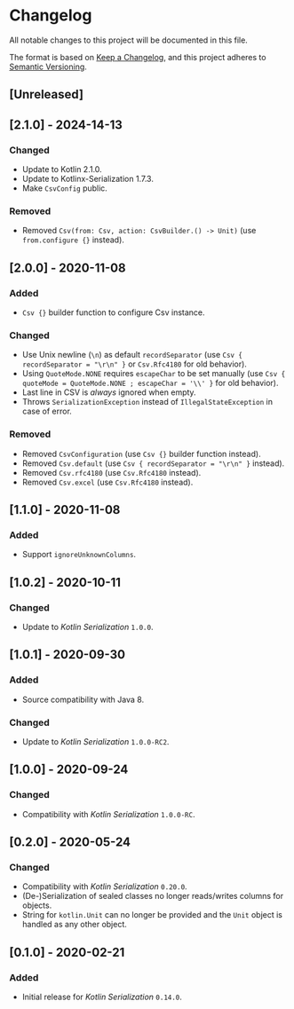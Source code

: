 # Changelog

All notable changes to this project will be documented in this file.

The format is based on [Keep a Changelog](https://keepachangelog.com/en/1.0.0/),
and this project adheres to [Semantic Versioning](https://semver.org/spec/v2.0.0.html).

## [Unreleased]

## [2.1.0] - 2024-14-13

### Changed

- Update to Kotlin 2.1.0.
- Update to Kotlinx-Serialization 1.7.3.
- Make `CsvConfig` public.

### Removed

- Removed `Csv(from: Csv, action: CsvBuilder.() -> Unit)` (use `from.configure {}` instead).

## [2.0.0] - 2020-11-08

### Added

- `Csv {}` builder function to configure Csv instance.

### Changed

- Use Unix newline (`\n`) as default `recordSeparator` (use `Csv { recordSeparator = "\r\n" }` or
  `Csv.Rfc4180` for old behavior).
- Using `QuoteMode.NONE` requires `escapeChar` to be set manually (use
  `Csv { quoteMode = QuoteMode.NONE ; escapeChar = '\\' }` for old behavior).
- Last line in CSV is *always* ignored when empty.
- Throws `SerializationException` instead of `IllegalStateException` in case of error.

### Removed

- Removed `CsvConfiguration` (use `Csv {}` builder function instead).
- Removed `Csv.default` (use `Csv { recordSeparator = "\r\n" }` instead).
- Removed `Csv.rfc4180` (use `Csv.Rfc4180` instead).
- Removed `Csv.excel` (use `Csv.Rfc4180` instead).

## [1.1.0] - 2020-11-08

### Added

- Support `ignoreUnknownColumns`.

## [1.0.2] - 2020-10-11

### Changed

- Update to *Kotlin Serialization* `1.0.0`.

## [1.0.1] - 2020-09-30

### Added

- Source compatibility with Java 8.

### Changed

- Update to *Kotlin Serialization* `1.0.0-RC2`.

## [1.0.0] - 2020-09-24

### Changed

- Compatibility with *Kotlin Serialization* `1.0.0-RC`.

## [0.2.0] - 2020-05-24

### Changed

- Compatibility with *Kotlin Serialization* `0.20.0`.
- (De-)Serialization of sealed classes no longer reads/writes columns for objects.
- String for `kotlin.Unit` can no longer be provided and the `Unit` object is handled as any other object.

## [0.1.0] - 2020-02-21

### Added

- Initial release for *Kotlin Serialization* `0.14.0`.
